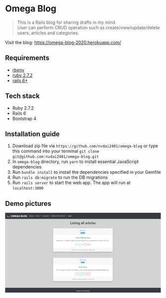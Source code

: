 # Omega Blog

> This is a Rails blog for sharing drafts in my mind. <br>
> User can perform CRUD operation such as create/view/update/delete users, articles and categories.

Visit the blog: <https://omega-blog-2020.herokuapp.com/>

## Requirements

- [rbenv](https://github.com/rbenv/rbenv)
- [ruby 2.7.2](https://www.ruby-lang.org/en/)
- [rails 6+](https://rubyonrails.org/)

## Tech stack

- Ruby 2.7.2
- Rails 6
- Bootstrap 4

## Installation guide

1. Download zip file via `https://github.com/nvdai2401/omega-blog` or type this command into your terminal `git clone git@github.com:nvdai2401/omega-blog.git`
2. In `omega-blog` directory, run `yarn` to install essential JavaScript dependencies
3. Run `bundle install` to install the dependencies specified in your Gemfile
4. Run `rails db:migrate` to run the DB migrations
5. Run `rails server` to start the web app. The app will run at `localhost:3000`

## Demo pictures

<p align="center"><img src="/images/articles.PNG" /></p>
